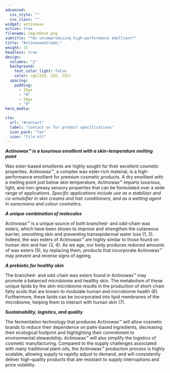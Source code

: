 ```yaml
---
advanced:
  css_style: ""
  css_class: ""
widget: actinowax
active: true
filename: img/about.png
subtitle: "*An uncompromising high-performance emollient*"
title: "Actinowax&trade;"
weight: 15
headless: true
design:
  columns: "2"
  background:
    text_color_light: false
    color: rgb(255, 255, 255)
  spacing:
    padding:
      - 25px
      - "0"
      - 50px
      - "0"
hero_media:

cta:
  url: "#contact"
  label: "Contact us for product specifications"
  icon_pack: "fas"
  icon: "file-alt"
---
```

***Actinowax™ is a luxurious emollient with a skin-temperature melting point***

Wax ester-based emollients are highly sought for their excellent cosmetic properties. Actinowax™, a complex wax ester-rich material, is a high-performance emollient for premium cosmetic products. A dry emollient with a melting point just below skin temperature, Actinowax™ imparts luxurious, light, and non-greasy sensory properties that can be formulated over a wide range of applications. *Specific applications include use as a stabilizer and co-emulsifier in skin creams and hair conditioners, and as a wetting agent in sunscreens and colour cosmetics.* 

***A unique combination of molecules***

Actinowax™ is a unique source of both branched- and odd-chain wax esters, which have been shown to improve and strengthen the cutaneous barrier, smoothing skin and preventing transepidermal water loss (1, 2). Indeed, the wax esters of Actinowax™ are highly similar to those found on human skin and hair (3, 4). As we age, our body produces reduced amounts of wax esters (5), by replacing them, products that incorporate Actinowax™ may prevent and reverse signs of ageing.

*<b>A prebiotic for healthy skin</b>*

The branched- and odd-chain wax esters found in Actinowax™ may promote a balanced microbiome and healthy skin. The metabolism of these unique lipids by the skin microbiome results in the production of short-chain fatty acids that are known to modulate human and microbiome health (6). Furthermore, these lipids can be incorporated into lipid membranes of the microbiome, helping them to interact with human skin (7). 

*<b>Sustainability, logistics, and quality</b>*

The fermentation technology that produces Actinowax™ will allow cosmetic brands to reduce their dependence on palm-based ingredients, decreasing their ecological footprint and highlighting their commitment to environmental stewardship. Actinowax™ will also simplify the logistics of cosmetic manufacturing. Compared to the supply challenges associated with many traditional plant-oils, the Actinowax™ production process is highly scalable, allowing supply to rapidly adjust to demand, and will consistently deliver high-quality products that are resistant to supply interruptions and price volatility.

<br>